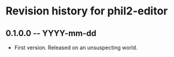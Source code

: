 # Revision history for phil2-editor

## 0.1.0.0  -- YYYY-mm-dd

* First version. Released on an unsuspecting world.

